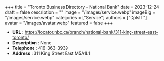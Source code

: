 +++
title = "Toronto Business Directory - National Bank"
date = 2023-12-24
draft = false
description = ""
image = "/images/service.webp"
imageBig = "/images/service.webp"
categories = ["Service"]
authors = ["CplsIT"]
avatar = "/images/avatar.webp"
featured = false
+++


* **URL** :  https://locator.nbc.ca/branch/national-bank/311-king-street-east-toronto/
* **Description** : None
* **Telephone** : 416-363-3939
* **Address** : 311 King Street East M5A1L1